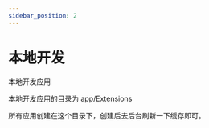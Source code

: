 ```yaml
---
sidebar_position: 2
---
```


# 本地开发

本地开发应用

本地开发应用的目录为 app/Extensions

所有应用创建在这个目录下，创建后去后台刷新一下缓存即可。



